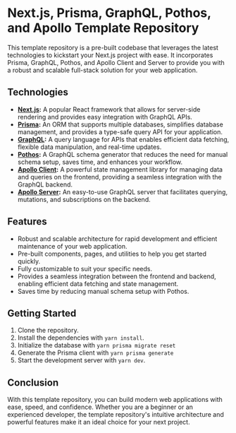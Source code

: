 # Next.js, Prisma, GraphQL, Pothos, and Apollo Template Repository

This template repository is a pre-built codebase that leverages the latest technologies to kickstart your Next.js project with ease. It incorporates Prisma, GraphQL, Pothos, and Apollo Client and Server to provide you with a robust and scalable full-stack solution for your web application.

## Technologies

- **[Next.js](https://nextjs.org/):** A popular React framework that allows for server-side rendering and provides easy integration with GraphQL APIs.
- **[Prisma](https://www.prisma.io/):** An ORM that supports multiple databases, simplifies database management, and provides a type-safe query API for your application.
- **[GraphQL](https://graphql.org/):** A query language for APIs that enables efficient data fetching, flexible data manipulation, and real-time updates.
- **[Pothos](https://pothos-graphql.dev):** A GraphQL schema generator that reduces the need for manual schema setup, saves time, and enhances your workflow.
- **[Apollo Client](https://www.apollographql.com/docs/react/):** A powerful state management library for managing data and queries on the frontend, providing a seamless integration with the GraphQL backend.
- **[Apollo Server](https://www.apollographql.com/docs/apollo-server/):** An easy-to-use GraphQL server that facilitates querying, mutations, and subscriptions on the backend.

## Features

- Robust and scalable architecture for rapid development and efficient maintenance of your web application.
- Pre-built components, pages, and utilities to help you get started quickly.
- Fully customizable to suit your specific needs.
- Provides a seamless integration between the frontend and backend, enabling efficient data fetching and state management.
- Saves time by reducing manual schema setup with Pothos.

## Getting Started

1. Clone the repository.
2. Install the dependencies with `yarn install`.
4. Initialize the database with `yarn prisma migrate reset`
4. Generate the Prisma client with `yarn prisma generate`
5. Start the development server with `yarn dev`.

## Conclusion

With this template repository, you can build modern web applications with ease, speed, and confidence. Whether you are a beginner or an experienced developer, the template repository's intuitive architecture and powerful features make it an ideal choice for your next project.
